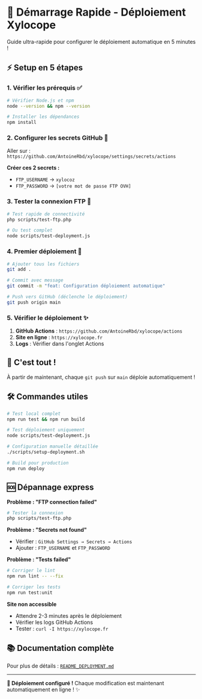 # 🚀 Démarrage Rapide - Déploiement Xylocope

Guide ultra-rapide pour configurer le déploiement automatique en 5 minutes !

## ⚡ Setup en 5 étapes

### 1. Vérifier les prérequis ✅
```bash
# Vérifier Node.js et npm
node --version && npm --version

# Installer les dépendances
npm install
```

### 2. Configurer les secrets GitHub 🔐

Aller sur : `https://github.com/AntoineRbd/xylocope/settings/secrets/actions`

**Créer ces 2 secrets :**
- `FTP_USERNAME` → `xylocoz`
- `FTP_PASSWORD` → `[votre mot de passe FTP OVH]`

### 3. Tester la connexion FTP 🧪
```bash
# Test rapide de connectivité
php scripts/test-ftp.php

# Ou test complet
node scripts/test-deployment.js
```

### 4. Premier déploiement 🚀
```bash
# Ajouter tous les fichiers
git add .

# Commit avec message
git commit -m "feat: Configuration déploiement automatique"

# Push vers GitHub (déclenche le déploiement)
git push origin main
```

### 5. Vérifier le déploiement ✨

1. **GitHub Actions** : `https://github.com/AntoineRbd/xylocope/actions`
2. **Site en ligne** : `https://xylocope.fr`
3. **Logs** : Vérifier dans l'onglet Actions

## 🎯 C'est tout !

À partir de maintenant, chaque `git push` sur `main` déploie automatiquement !

## 🛠️ Commandes utiles

```bash
# Test local complet
npm run test && npm run build

# Test déploiement uniquement
node scripts/test-deployment.js

# Configuration manuelle détaillée
./scripts/setup-deployment.sh

# Build pour production
npm run deploy
```

## 🆘 Dépannage express

**Problème : "FTP connection failed"**
```bash
# Tester la connexion
php scripts/test-ftp.php
```

**Problème : "Secrets not found"**
- Vérifier : `GitHub Settings → Secrets → Actions`
- Ajouter : `FTP_USERNAME` et `FTP_PASSWORD`

**Problème : "Tests failed"**
```bash
# Corriger le lint
npm run lint -- --fix

# Corriger les tests
npm run test:unit
```

**Site non accessible**
- Attendre 2-3 minutes après le déploiement
- Vérifier les logs GitHub Actions
- Tester : `curl -I https://xylocope.fr`

## 📚 Documentation complète

Pour plus de détails : [`README_DEPLOYMENT.md`](../README_DEPLOYMENT.md)

---

**🎉 Déploiement configuré !** Chaque modification est maintenant automatiquement en ligne ! ✨